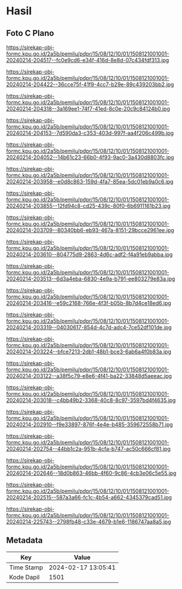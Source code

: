 # Hasil

## Foto C Plano

https://sirekap-obj-formc.kpu.go.id/2a5b/pemilu/pdpr/15/08/12/10/01/1508121001001-20240214-204517--fc0e9cd6-e34f-416d-8e8d-07c434fdf313.jpg

https://sirekap-obj-formc.kpu.go.id/2a5b/pemilu/pdpr/15/08/12/10/01/1508121001001-20240214-204422--36cce75f-41f9-4cc7-b29e-89c439203bb2.jpg

https://sirekap-obj-formc.kpu.go.id/2a5b/pemilu/pdpr/15/08/12/10/01/1508121001001-20240214-204318--3a169ee1-74f7-41ed-8c0e-20c9c84124b0.jpg

https://sirekap-obj-formc.kpu.go.id/2a5b/pemilu/pdpr/15/08/12/10/01/1508121001001-20240214-204153--7d590da3-c353-403d-997f-aa4f206c499b.jpg

https://sirekap-obj-formc.kpu.go.id/2a5b/pemilu/pdpr/15/08/12/10/01/1508121001001-20240214-204052--14b61c23-66b0-4f93-9ac0-3a430d8803fc.jpg

https://sirekap-obj-formc.kpu.go.id/2a5b/pemilu/pdpr/15/08/12/10/01/1508121001001-20240214-203958--e0d8c863-159d-4fa7-85ea-5dc01eb9a0c6.jpg

https://sirekap-obj-formc.kpu.go.id/2a5b/pemilu/pdpr/15/08/12/10/01/1508121001001-20240214-203855--12fd94c8-cd25-439c-80f0-6b6911161b23.jpg

https://sirekap-obj-formc.kpu.go.id/2a5b/pemilu/pdpr/15/08/12/10/01/1508121001001-20240214-203709--80340bb6-eb93-467a-8151-29bcce2961ee.jpg

https://sirekap-obj-formc.kpu.go.id/2a5b/pemilu/pdpr/15/08/12/10/01/1508121001001-20240214-203610--804775d9-2863-4d6c-adf2-f4a91eb9abba.jpg

https://sirekap-obj-formc.kpu.go.id/2a5b/pemilu/pdpr/15/08/12/10/01/1508121001001-20240214-203513--6d3a4eba-6830-4e9a-b791-ee803279e83a.jpg

https://sirekap-obj-formc.kpu.go.id/2a5b/pemilu/pdpr/15/08/12/10/01/1508121001001-20240214-203416--e59c2168-766e-4f3f-b05b-8b7d4ce18ed6.jpg

https://sirekap-obj-formc.kpu.go.id/2a5b/pemilu/pdpr/15/08/12/10/01/1508121001001-20240214-203319--04030617-854d-4c7d-adc4-7ce52df101de.jpg

https://sirekap-obj-formc.kpu.go.id/2a5b/pemilu/pdpr/15/08/12/10/01/1508121001001-20240214-203224--bfce7213-2db1-48b1-bce3-6ab6a4f0b83a.jpg

https://sirekap-obj-formc.kpu.go.id/2a5b/pemilu/pdpr/15/08/12/10/01/1508121001001-20240214-203122--a38f5c79-e8e6-4f41-ba22-33848d5aeeac.jpg

https://sirekap-obj-formc.kpu.go.id/2a5b/pemilu/pdpr/15/08/12/10/01/1508121001001-20240214-203018--c4bb49b2-3368-40c8-8c97-3597bd4f4635.jpg

https://sirekap-obj-formc.kpu.go.id/2a5b/pemilu/pdpr/15/08/12/10/01/1508121001001-20240214-202910--f9e33897-876f-4e4e-b485-359672558b71.jpg

https://sirekap-obj-formc.kpu.go.id/2a5b/pemilu/pdpr/15/08/12/10/01/1508121001001-20240214-202754--44bb1c2a-951b-4cfa-b747-ac50c666cf81.jpg

https://sirekap-obj-formc.kpu.go.id/2a5b/pemilu/pdpr/15/08/12/10/01/1508121001001-20240214-202646--18d0b863-46bb-4f60-9c86-4cb3e06c5e55.jpg

https://sirekap-obj-formc.kpu.go.id/2a5b/pemilu/pdpr/15/08/12/10/01/1508121001001-20240214-202515--587a3a66-fc1c-4b54-a662-4345379cad51.jpg

https://sirekap-obj-formc.kpu.go.id/2a5b/pemilu/pdpr/15/08/12/10/01/1508121001001-20240214-225743--2798fb48-c33e-4679-b1e6-1186747aa8a5.jpg


## Metadata

| Key        | Value               |
| ---------- | ------------------- |
| Time Stamp | 2024-02-17 13:05:41 |
| Kode Dapil | 1501                |



